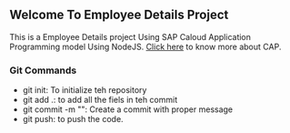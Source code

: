 ## Welcome To Employee Details Project
This is a Employee Details project Using SAP Caloud Application Programming model Using NodeJS. [Click here](https://cap.cloud.sap/docs/) to know more about CAP.

### Git Commands
- git init: To initialize teh repository
- git add .: to add all the fiels in teh commit
- git commit -m "<Message>": Create a commit with proper message
- git push: to push the code.
